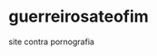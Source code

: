 # guerreirosateofim
 site contra pornografia


<!-- shorthand - backgrtound
a sequêcia segue assim: 

   color > image > position > reapeat > [size](size nao foi aceito ainda, então usem ele fora desse escopo) > attachment
   
>